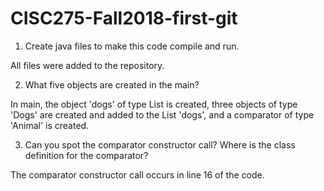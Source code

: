 # CISC275-Fall2018-first-git
1. Create java files to make this code compile and run.

All files were added to the repository.

2. What five objects are created in the main?

In main, the object 'dogs' of type List is created, three objects of type 'Dogs' are created and added to the List 'dogs', and a comparator of type 'Animal' is created.

3. Can you spot the comparator constructor call? Where is the class definition for the comparator?

The comparator constructor call occurs in line 16 of the code.
